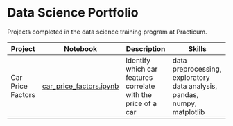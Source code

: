 # Data Science Portfolio 

Projects completed in the data science training program at Practicum.

| Project | Notebook | Description | Skills |
| ---- | ---- | ---- | ---- |
| Car Price Factors | [car_price_factors.ipynb](car_price_factors.ipynb) | Identify which car features correlate with the price of a car | data preprocessing, exploratory data analysis, pandas, numpy, matplotlib  |

